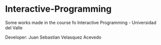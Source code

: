 # Interactive-Programming
Some works made in the course fo Interactive Programming - Universidad del Valle 

Developer: Juan Sebastian Velasquez Acevedo 
